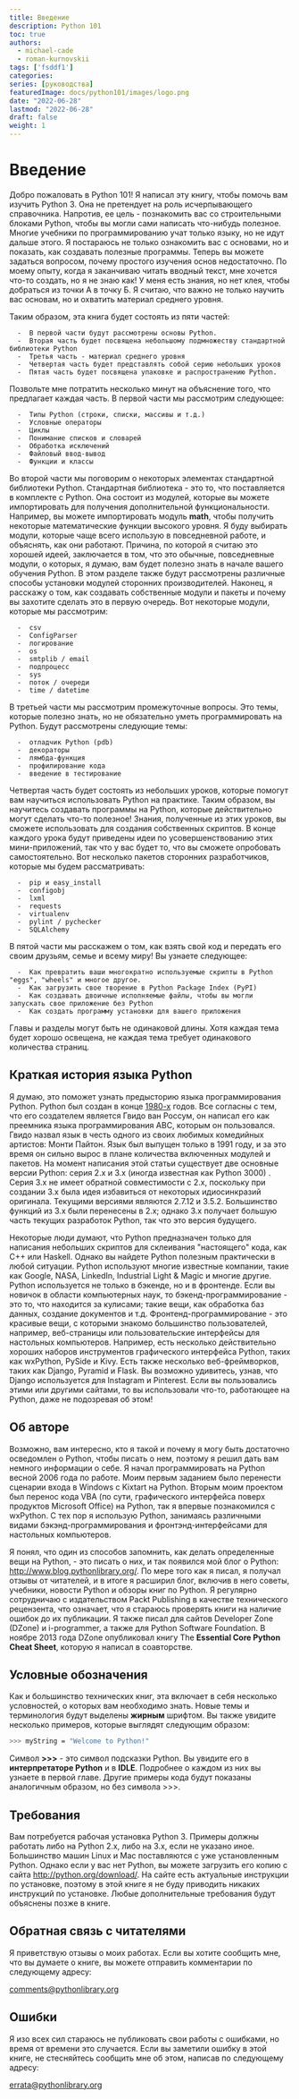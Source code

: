```yaml
---
title: Введение
description: Python 101
toc: true
authors:
  - michael-cade
  - roman-kurnovskii
tags: ['fsddf1']
categories:
series: [руководства]
featuredImage: docs/python101/images/logo.png
date: "2022-06-28"
lastmod: "2022-06-28"
draft: false
weight: 1
---
```


# Введение

Добро пожаловать в Python 101! Я написал эту книгу, чтобы помочь вам изучить Python 3. Она не претендует на роль исчерпывающего справочника. Напротив, ее цель - познакомить вас со строительными блоками Python, чтобы вы могли сами написать что-нибудь полезное. Многие учебники по программированию учат только языку, но не идут дальше этого. Я постараюсь не только ознакомить вас с основами, но и показать, как создавать полезные программы. Теперь вы можете задаться вопросом, почему простого изучения основ недостаточно. По моему опыту, когда я заканчиваю читать вводный текст, мне хочется что-то создать, но я не знаю как! У меня есть знания, но нет клея, чтобы добраться из точки А в точку Б. Я считаю, что важно не только научить вас основам, но и охватить материал среднего уровня.

Таким образом, эта книга будет состоять из пяти частей:

      -  В первой части будут рассмотрены основы Python.
      -  Вторая часть будет посвящена небольшому подмножеству стандартной библиотеки Python
      -  Третья часть - материал среднего уровня
      -  Четвертая часть будет представлять собой серию небольших уроков
      -  Пятая часть будет посвящена упаковке и распространению Python.

Позвольте мне потратить несколько минут на объяснение того, что предлагает каждая часть. В первой части мы рассмотрим следующее:

      -  Типы Python (строки, списки, массивы и т.д.)
      -  Условные операторы
      -  Циклы
      -  Понимание списков и словарей
      -  Обработка исключений
      -  Файловый ввод-вывод
      -  Функции и классы


Во второй части мы поговорим о некоторых элементах стандартной библиотеки Python. Стандартная библиотека - это то, что поставляется в комплекте с Python. Она состоит из модулей, которые вы можете импортировать для получения дополнительной функциональности. Например, вы можете импортировать модуль **math**, чтобы получить некоторые математические функции высокого уровня. Я буду выбирать модули, которые чаще всего использую в повседневной работе, и объяснять, как они работают. Причина, по которой я считаю это хорошей идеей, заключается в том, что это обычные, повседневные модули, о которых, я думаю, вам будет полезно знать в начале вашего обучения Python. В этом разделе также будут рассмотрены различные способы установки модулей сторонних производителей. Наконец, я расскажу о том, как создавать собственные модули и пакеты и почему вы захотите сделать это в первую очередь. Вот некоторые модули, которые мы рассмотрим:

      -  csv
      -  ConfigParser
      -  логирование
      -  os
      -  smtplib / email
      -  подпроцесс
      -  sys
      -  поток / очереди
      -  time / datetime


В третьей части мы рассмотрим промежуточные вопросы. Это темы, которые полезно знать, но не обязательно уметь программировать на Python. Будут рассмотрены следующие темы:

      -  отладчик Python (pdb)
      -  декораторы
      -  лямбда-функция
      -  профилирование кода
      -  введение в тестирование

Четвертая часть будет состоять из небольших уроков, которые помогут вам научиться использовать Python на практике. Таким образом, вы научитесь создавать программы на Python, которые действительно могут сделать что-то полезное! Знания, полученные из этих уроков, вы сможете использовать для создания собственных скриптов. В конце каждого урока будут приведены идеи по усовершенствованию этих мини-приложений, так что у вас будет то, что вы сможете опробовать самостоятельно. Вот несколько пакетов сторонних разработчиков, которые мы будем рассматривать:

      -  pip и easy_install
      -  configobj
      -  lxml
      -  requests
      -  virtualenv
      -  pylint / pychecker
      -  SQLAlchemy


В пятой части мы расскажем о том, как взять свой код и передать его своим друзьям, семье и всему миру! Вы узнаете следующее:

      -  Как превратить ваши многократно используемые скрипты в Python "eggs", "wheels" и многое другое.
      -  Как загрузить свое творение в Python Package Index (PyPI)
      -  Как создавать двоичные исполняемые файлы, чтобы вы могли запускать свое приложение без Python
      -  Как создать программу установки для вашего приложения


Главы и разделы могут быть не одинаковой длины. Хотя каждая тема будет хорошо освещена, не каждая тема требует одинакового количества страниц.

## Краткая история языка Python

Я думаю, это поможет узнать предысторию языка программирования Python. Python был создан в конце [1980-х](http://www.artima.com/intv/pythonP.html) годов. Все согласны с тем, что его создателем является Гвидо ван Россум, он написал его как преемника языка программирования ABC, которым он пользовался. Гвидо назвал язык в честь одного из своих любимых комедийных артистов: Монти Пайтон. Язык был выпущен только в 1991 году, и за это время он сильно вырос в плане количества включенных модулей и пакетов. На момент написания этой статьи существует две основные версии Python: серия 2.x и 3.x (иногда известная как Python 3000) . Серия 3.x не имеет обратной совместимости с 2.x, поскольку при создании 3.x была идея избавиться от некоторых идиосинкразий оригинала. Текущими версиями являются 2.7.12 и 3.5.2. Большинство функций из 3.x были перенесены в 2.x; однако 3.x получает большую часть текущих разработок Python, так что это версия будущего.

Некоторые люди думают, что Python предназначен только для написания небольших скриптов для склеивания "настоящего" кода, как C++ или Haskell. Однако вы найдете Python полезным практически в любой ситуации. Python используют многие известные компании, такие как Google, NASA, LinkedIn, Industrial Light & Magic и многие другие. Python используется не только в бэкенде, но и в фронтенде. Если вы новичок в области компьютерных наук, то бэкенд-программирование - это то, что находится за кулисами; такие вещи, как обработка баз данных, создание документов и т.д. Фронтенд-программирование - это красивые вещи, с которыми знакомо большинство пользователей, например, веб-страницы или пользовательские интерфейсы для настольных компьютеров. Например, есть несколько действительно хороших наборов инструментов графического интерфейса Python, таких как wxPython, PySide и Kivy. Есть также несколько веб-фреймворков, таких как Django, Pyramid и Flask. Вы возможно удивитесь, узнав, что Django используется для Instagram и Pinterest. Если вы пользовались этими или другими сайтами, то вы использовали что-то, работающее на Python, даже не подозревая об этом!

## Об авторе

Возможно, вам интересно, кто я такой и почему я могу быть достаточно осведомлен о Python, чтобы писать о нем, поэтому я решил дать вам немного информации о себе. Я начал программировать на Python весной 2006 года по работе. Моим первым заданием было перенести сценарии входа в Windows с Kixtart на Python. Вторым моим проектом был перенос кода VBA (по сути, графического интерфейса поверх продуктов Microsoft Office) на Python, так я впервые познакомился с wxPython. С тех пор я использую Python, занимаясь различными видами бэкэнд-программирования и фронтэнд-интерфейсами для настольных компьютеров.

Я понял, что один из способов запомнить, как делать определенные вещи на Python, - это писать о них, и так появился мой блог о Python: http://www.blog.pythonlibrary.org/. По мере того как я писал, я получал отзывы от читателей, и в итоге я расширил блог, включив в него советы, учебники, новости Python и обзоры книг по Python. Я регулярно сотрудничаю с издательством Packt Publishing в качестве технического рецензента, что означает, что я стараюсь проверять книги на наличие ошибок до их публикации. Я также писал для сайтов Developer Zone (DZone) и i-programmer, а также для Python Software Foundation. В ноябре 2013 года DZone опубликовал книгу The **Essential Core Python Cheat Sheet**, которую я написал в соавторстве.

## Условные обозначения

Как и большинство технических книг, эта включает в себя несколько условностей, о которых вам необходимо знать. Новые темы и терминология будут выделены **жирным** шрифтом. Вы также увидите несколько примеров, которые выглядят следующим образом:

```sh
>>> myString = "Welcome to Python!"
```

Символ **>>>** - это символ подсказки Python. Вы увидите его в **интерпретаторе Python** и в **IDLE**. Подробнее о каждом из них вы узнаете в первой главе. Другие примеры кода будут показаны аналогичным образом, но без символа >>>.

## Требования

Вам потребуется рабочая установка Python 3. Примеры должны работать либо на Python 2.x, либо на 3.x, если не указано иное. Большинство машин Linux и Mac поставляются с уже установленным Python. Однако если у вас нет Python, вы можете загрузить его копию с сайта http://python.org/download/. На сайте есть актуальные инструкции по установке, поэтому в этой книге я не буду приводить никаких инструкций по установке. Любые дополнительные требования будут объяснены позже в книге.

## Обратная связь с читателями

Я приветствую отзывы о моих работах. Если вы хотите сообщить мне, что вы думаете о книге, вы можете отправить комментарии по следующему адресу:

comments@pythonlibrary.org

## Ошибки

Я изо всех сил стараюсь не публиковать свои работы с ошибками, но время от времени это случается. Если вы заметили ошибку в этой книге, не стесняйтесь сообщить мне об этом, написав по следующему адресу:

errata@pythonlibrary.org
